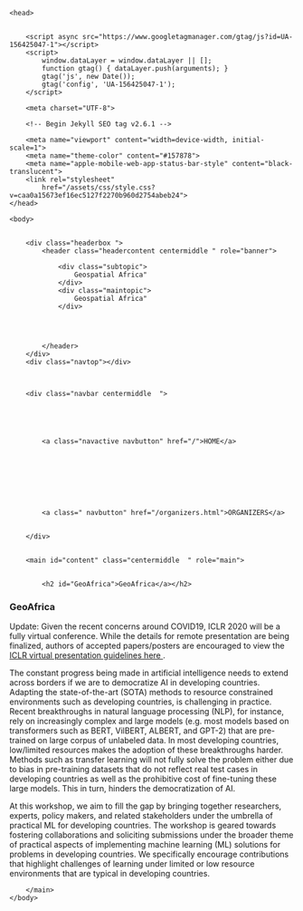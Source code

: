 <!DOCTYPE html>
<html lang="en-US">

    <head>
        
        
        <script async src="https://www.googletagmanager.com/gtag/js?id=UA-156425047-1"></script>
        <script>
            window.dataLayer = window.dataLayer || [];
            function gtag() { dataLayer.push(arguments); }
            gtag('js', new Date());
            gtag('config', 'UA-156425047-1');
        </script>
        
        <meta charset="UTF-8">

        <!-- Begin Jekyll SEO tag v2.6.1 -->
<title>Gespatial | Arica</title>
<meta name="generator" content="Jekyll v3.8.5" />
<meta property="og:title" content="Geospatial Africa" />
<meta property="og:locale" content="en_US" />
<meta name="description" content="Geospatial Africa" />
<meta property="og:description" content="Geospatial Africa" />
<link rel="canonical" href="http://localhost:4000/" />
<meta property="og:url" content="http://localhost:4000/" />
<meta property="og:site_name" content="geoafrica" />
<script type="application/ld+json">
{"description":"Geospatial Africa","@type":"WebSite","url":"http://localhost:4000/","name":"iclr2020","headline":"PML4DC @ ICLR 2020","@context":"https://schema.org"}</script>
<!-- End Jekyll SEO tag -->

        <meta name="viewport" content="width=device-width, initial-scale=1">
        <meta name="theme-color" content="#157878">
        <meta name="apple-mobile-web-app-status-bar-style" content="black-translucent">
        <link rel="stylesheet"
            href="/assets/css/style.css?v=caa0a15673ef16ec5127f2270b960d2754abeb24">
    </head>

    <body>


        <div class="headerbox ">
            <header class="headercontent centermiddle " role="banner">

                <div class="subtopic">
                    Geospatial Africa"
                </div>
                <div class="maintopic">
                    Geospatial Africa"
                </div>




            </header>
        </div>
        <div class="navtop"></div>


        
        <div class="navbar centermiddle  ">
            
            
            


            <a class="navactive navbutton" href="/">HOME</a>

        

            
            
            


            <a class=" navbutton" href="/organizers.html">ORGANIZERS</a>

            
        </div>
        

        <main id="content" class="centermiddle  " role="main">


            <h2 id="GeoAfrica">GeoAfrica</a></h2>

<!-- ## Geo Spatial Africa-->

<h3 id="GeoAfrica">GeoAfrica</h3>

<div class="update">
        Update: Given the recent concerns around COVID19, ICLR 2020 will be a fully virtual conference. While the details for remote presentation are being finalized, authors of accepted papers/posters are encouraged to view the <a href="https://iclr.cc/Conferences/2020/virtual"> ICLR virtual presentation guidelines here </a> .
</div>

<p>The constant progress being made in artificial intelligence needs to extend across borders if we are to democratize AI in developing countries. Adapting the state-of-the-art (SOTA) methods to resource constrained environments such as developing countries, is challenging in practice. Recent breakthroughs in natural language processing (NLP), for instance, rely on increasingly complex and large models (e.g. most models based on transformers such as BERT, VilBERT, ALBERT, and GPT-2) that are pre-trained on large corpus of unlabeled data. In most developing countries, low/limited resources makes the adoption of these breakthroughs harder. Methods such as transfer learning will not fully solve the problem either due to bias in pre-training datasets that do not reflect real test cases in developing countries as well as the prohibitive cost of fine-tuning these large models. This in turn, hinders the democratization of AI.</p>

<p>At this workshop, we aim to fill the gap by bringing together researchers, experts, policy makers, and related stakeholders under the umbrella of practical ML for developing countries. The workshop is geared towards fostering collaborations and soliciting submissions under the broader theme of practical aspects of implementing machine learning (ML) solutions for problems in developing countries. We specifically encourage contributions that highlight 
challenges of learning under limited or low resource environments that are typical in developing countries.</p>





        </main>
    </body>

</html>
